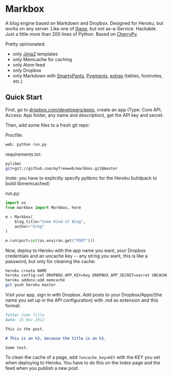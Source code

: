# Markbox

A blog engine based on Markdown and Dropbox.
Designed for Heroku, but works on any server.
Like one of [these](http://calepin.co/), but not as-a-Service.
Hackable.
Just a little more than 200 lines of Python.
Based on [CherryPy](http://www.cherrypy.org/).

Pretty opinionated:
- only [Jinja2](http://jinja.pocoo.org/docs/templates/) templates
- only Memcache for caching
- only Atom feed
- only Dropbox
- only Markdown with [SmartyPants](https://bitbucket.org/jeunice/mdx_smartypants), [Pygments](http://packages.python.org/Markdown/extensions/code_hilite.html), [extras](http://packages.python.org/Markdown/extensions/extra.html) (tables, footnotes, etc.)

## Quick Start

First, go to [dropbox.com/developers/apps](https://www.dropbox.com/developers/apps), create an app (Type: Core API, Access: App folder, any name and description), get the API key and secret.

Then, add some files to a fresh git repo:

Procfile:
```bash
web: python run.py
```

requirements.txt:
```bash
pylibmc
git+git://github.com/myfreeweb/markbox.git@master
```
(note: you have to explicitly specify pylibmc for the Heroku bulidpack to build libmemcached)

run.py:
```python
import os
from markbox import Markbox, here

m = Markbox(
    blog_title="Some Kind of Blog",
    author="Greg"
)

m.run(port=int(os.environ.get("PORT")))
```

Now, deploy to Heroku with the app name you want, your Dropbox credentials and an uncache key -- any string you want, this is like a password, but only for cleaning the cache:
```bash
heroku create NAME
heroku config:set DROPBOX_APP_KEY=key DROPBOX_APP_SECRET=secret UNCACHE_KEY=uncache_key
heroku addons:add memcache
git push heroku master
```

Visit your app, sign in with Dropbox. Add posts to your Dropbox/Apps/(the name you set up in the API configuration) with .md as extension and this format:
```markdown
Title: Some Title
Date: 15 Nov 2012

This is the post.

# This is an h2, because the title is an h1.

Some text.
```

To clean the cache of a page, add `?uncache_key=KEY` with the KEY you set when deploying to Heroku.
You have to do this on the index page and the feed when you publish a new post.
